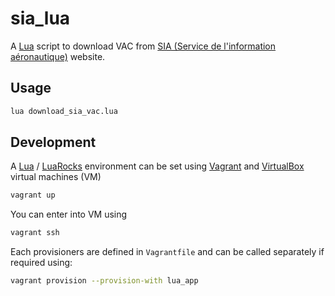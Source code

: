 # sia_lua

A [Lua](https://www.lua.org/) script to download VAC from [SIA (Service de l'information aéronautique)](https://www.sia.aviation-civile.gouv.fr/) website.

## Usage

```bash
lua download_sia_vac.lua
```

## Development

A [Lua](https://www.lua.org/) / [LuaRocks](https://luarocks.org/) environment can be set using [Vagrant](https://www.vagrantup.com/) and [VirtualBox](https://www.virtualbox.org/) virtual machines (VM)

```bash
vagrant up
```

You can enter into VM using

```bash
vagrant ssh
```

Each provisioners are defined in `Vagrantfile` and can be called separately if required using:

```bash
vagrant provision --provision-with lua_app
```
